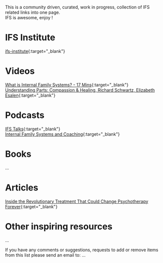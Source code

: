 
This is a community driven, curated, work in progress, collection of IFS related links into one page.  
IFS is awesome, enjoy !

# IFS Institute
[ifs-institute](http://ifs-institute.com){:target="_blank"}
# Videos
[What is Internal Family Systems? - 17 Mins](https://www.youtube.com/watch?v=Ym8o762U7uc){:target="_blank"}<br />
[Understanding Parts: Compassion & Healing, Richard Schwartz, Elizabeth Esalen](https://www.youtube.com/watch?v=9shwJkaYNMI){:target="_blank"}
# Podcasts
[IFS Talks](https://internalfamilysystems.pt/ifs-talks){:target="_blank"}<br />
[Internal Family Systems and Coaching](https://soundcloud.com/coachesrising/62-richard-schwartz-internal-family-systems-and-coaching){:target="_blank"}
# Books
...
# Articles
[Inside the Revolutionary Treatment That Could Change Psychotherapy Forever](https://elemental.medium.com/inside-the-revolutionary-treatment-that-could-change-psychotherapy-forever-8be035d54770){:target="_blank"}
# Other inspiring resources
...

If you have any comments or suggestions, requests to add or remove items from this list please send an email to: ...
